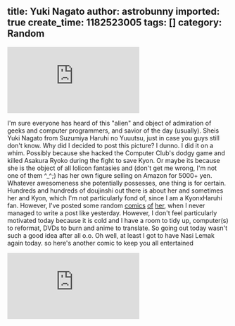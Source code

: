 title: Yuki Nagato
author: astrobunny
imported: true
create_time: 1182523005
tags: []
category: Random
---
 ![Nagato](http://gallery.astrobunny.net/main.php?g2_view=core.DownloadItem&g2_itemId=653&g2_serialNumber=1 "Nagato")  
  
I'm sure everyone has heard of this "alien" and object of admiration of geeks and computer programmers, and savior of the day (usually). Sheis Yuki Nagato from Suzumiya Haruhi no Yuuutsu, just in case you guys still don't know. Why did I decided to post this picture? I dunno. I did it on a whim. Possibly because she hacked the Computer Club's dodgy game and killed Asakura Ryoko during the fight to save Kyon. Or maybe its because she is the object of all lolicon fantasies and (don't get me wrong, I'm not one of them ^\_^;) has her own figure selling on Amazon for 5000+ yen. Whatever awesomeness she potentially possesses, one thing is for certain. Hundreds and hundreds of doujinshi out there is about her and sometimes her and Kyon, which I'm not particularly fond of, since I am a KyonxHaruhi fan. However, I've posted some random [comics](http://www.astrobunny.net/2007/05/20/comic-time/ "Comic Time 1") [of](http://www.astrobunny.net/2007/05/26/comic-time-2/) [her](http://www.astrobunny.net/2007/05/27/comic-time-again-3/), when I never managed to write a post like yesterday. However, I don't feel particularly motivated today because it is cold and I have a room to tidy up, computer(s) to reformat, DVDs to burn and anime to translate. So going out today wasn't such a good idea after all o.o. Oh well, at least I got to have Nasi Lemak again today. so here's another comic to keep you all entertained  
  
 ![Konagato 1](http://gallery.astrobunny.net/main.php?g2_view=core.DownloadItem&g2_itemId=642&g2_serialNumber=1)
